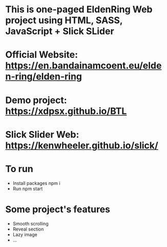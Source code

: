 # This is one-paged EldenRing Web project using HTML, SASS, JavaScript + Slick SLider

# Official Website: https://en.bandainamcoent.eu/elden-ring/elden-ring 
# Demo project: https://xdpsx.github.io/BTL
# Slick Slider Web: https://kenwheeler.github.io/slick/

# To run
- Install packages
  npm i 
- Run
  npm start

# Some project's features
- Smooth scrolling
- Reveal section
- Lazy image
- ...
